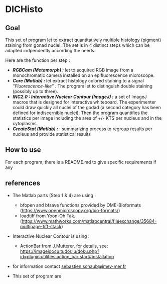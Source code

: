# DICHisto

## Goal

This set of program let to extract quantitatively multiple histology (pigment) staining from gonad nuclei. The set is in 4 distinct steps which can be adapted indpendently according the needs.

Here are the function per step :

- ***RGBCam (Metamorph) :*** let to acquired RGB image from a monochromatic camera installed on an epifluorescence microscope.
- ***Core (Matlab) :*** let extract histology colored staining to a signal *"Fluorescence-like"* . The program let to distinguish double staining (possibly up to three).
- ***INC2.0 : Interactive Nuclear Contour (ImageJ) :*** a set of ImageJ macros that is designed for interactive whiteboard. The experimenter could draw quickly all nuclei of the godad (a second category has been defined for indiscernible nuclei). Then the program quantifies the statistics per image including the area of +/- KTS per nucleus and in the cytoplasms.
- ***CreateStat (Matlab) :*** : summarizing process to regroup results per nucleus and provide statistical results
 
## How to use

For each program, there is a README.md to give specific requirements if any

## references

- The Matlab parts (Step 1 & 4) are using :
  - bfopen and bfsave functions provided by OME-Bioformats (https://www.openmicroscopy.org/bio-formats/)
  - loadtiff from Yoon-Oh Tak. (https://www.mathworks.com/matlabcentral/fileexchange/35684-multipage-tiff-stack)

- Interactive Nuclear Contour is using :
  - ActionBar from J.Mutterer. for details, see: https://imagejdocu.tudor.lu/doku.php?id=plugin:utilities:action_bar:start#installation

- for information contact sebastien.schaub@imev-mer.fr

- This set of program are 

